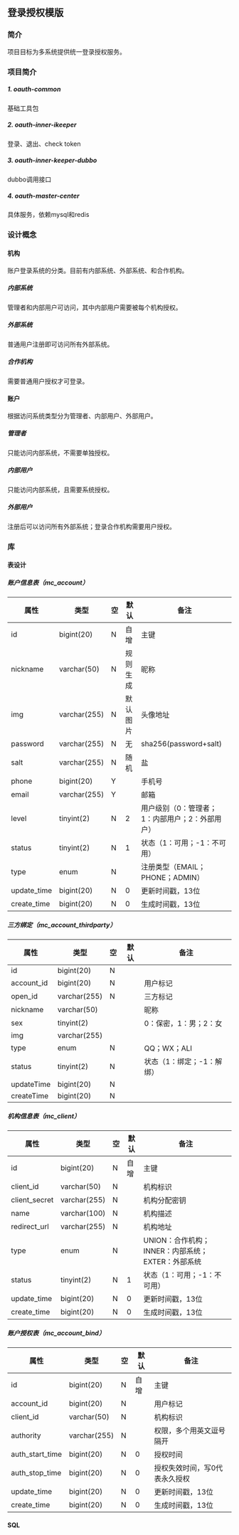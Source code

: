 ## 登录授权模版

### 简介

项目目标为多系统提供统一登录授权服务。

### 项目简介

##### 1. oauth-common

基础工具包

##### 2. oauth-inner-ikeeper

登录、退出、check token

##### 3. oauth-inner-keeper-dubbo

dubbo调用接口

##### 4. oauth-master-center

具体服务，依赖mysql和redis

### 设计概念

#### 机构

账户登录系统的分类。目前有内部系统、外部系统、和合作机构。

##### 内部系统

管理者和内部用户可访问，其中内部用户需要被每个机构授权。

##### 外部系统

普通用户注册即可访问所有外部系统。

##### 合作机构

需要普通用户授权才可登录。

#### 账户

根据访问系统类型分为管理者、内部用户、外部用户。

##### 管理者

只能访问内部系统，不需要单独授权。

##### 内部用户

只能访问内部系统，且需要系统授权。

##### 外部用户

注册后可以访问所有外部系统；登录合作机构需要用户授权。

### 库

#### 表设计

##### 账户信息表（mc_account）

| 属性        | 类型         | 空   | 默认     | 备注                                            |
| ----------- | ------------ | ---- | -------- | ----------------------------------------------- |
| id          | bigint(20)   | N    | 自增     | 主键                                            |
| nickname    | varchar(50)  | N    | 规则生成 | 昵称                                            |
| img         | varchar(255) | N    | 默认图片 | 头像地址                                        |
| password    | varchar(255) | N    | 无       | sha256(password+salt)                           |
| salt        | varchar(255) | N    | 随机     | 盐                                              |
| phone       | bigint(20)   | Y    |          | 手机号                                          |
| email       | varchar(255) | Y    |          | 邮箱                                            |
| level       | tinyint(2)   | N    | 2        | 用户级别（0：管理者；1：内部用户；2：外部用户） |
| status      | tinyint(2)   | N    | 1        | 状态（1：可用；-1：不可用）                     |
| type        | enum         | N    |          | 注册类型（EMAIL；PHONE；ADMIN）                 |
| update_time | bigint(20)   | N    | 0        | 更新时间戳，13位                                |
| create_time | bigint(20)   | N    | 0        | 生成时间戳，13位                                |

##### 三方绑定（mc_account_thirdparty）

| 属性       | 类型         | 空   | 默认 | 备注                      |
| ---------- | ------------ | ---- | ---- | ------------------------- |
| id         | bigint(20)   | N    |      |                           |
| account_id | bigint(20)   | N    |      | 用户标记                  |
| open_id    | varchar(255) | N    |      | 三方标记                  |
| nickname   | varchar(50)  |      |      | 昵称                      |
| sex        | tinyint(2)   |      |      | 0：保密，1：男；2：女     |
| img        | varchar(255) |      |      |                           |
| type       | enum         | N    |      | QQ；WX；ALI               |
| status     | tinyint(2)   | N    |      | 状态（1：绑定；-1：解绑） |
| updateTime | bigint(20)   | N    |      |                           |
| createTime | bigint(20)   | N    |      |                           |

##### 机构信息表（mc_client）

| 属性          | 类型         | 空   | 默认 | 备注                                              |
| ------------- | ------------ | ---- | ---- | ------------------------------------------------- |
| id            | bigint(20)   | N    | 自增 | 主键                                              |
| client_id     | varchar(50)  | N    |      | 机构标识                                          |
| client_secret | varchar(255) | N    |      | 机构分配密钥                                      |
| name          | varchar(100) | N    |      | 机构描述                                          |
| redirect_url  | varchar(255) | N    |      | 机构地址                                          |
| type          | enum         | N    |      | UNION：合作机构；INNER：内部系统；EXTER：外部系统 |
| status        | tinyint(2)   | N    | 1    | 状态（1：可用；-1：不可用）                       |
| update_time   | bigint(20)   | N    | 0    | 更新时间戳，13位                                  |
| create_time   | bigint(20)   | N    | 0    | 生成时间戳，13位                                  |

##### 账户授权表（mc_account_bind）

| 属性            | 类型         | 空   | 默认 | 备注                          |
| --------------- | ------------ | ---- | ---- | ----------------------------- |
| id              | bigint(20)   | N    | 自增 | 主键                          |
| account_id      | bigint(20)   | N    |      | 用户标记                      |
| client_id       | varchar(50)  | N    |      | 机构标识                      |
| authority       | varchar(255) | N    |      | 权限，多个用英文逗号隔开      |
| auth_start_time | bigint(20)   | N    | 0    | 授权时间                      |
| auth_stop_time  | bigint(20)   | N    | 0    | 授权失效时间，写0代表永久授权 |
| update_time     | bigint(20)   | N    | 0    | 更新时间戳，13位              |
| create_time     | bigint(20)   | N    | 0    | 生成时间戳，13位              |

#### SQL

```sql

```

